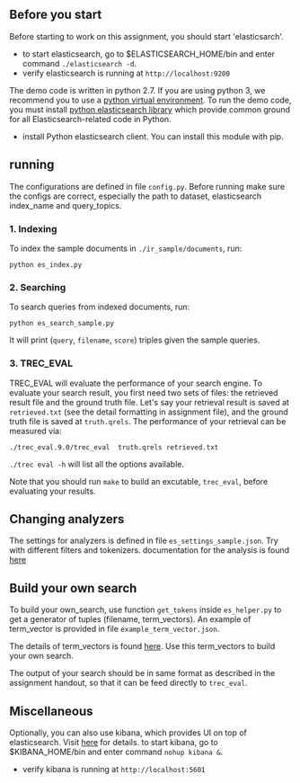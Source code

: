 ## Before you start

Before starting to work on this assignment, you should start 'elasticsarch'.

- to start elasticsearch, go to $ELASTICSEARCH_HOME/bin and enter command `./elasticsearch -d`.
- verify elasticsearch is running at `http://localhost:9200`


The demo code is written in python 2.7. If you are using python 3, we recommend you to use a [python virtual environment](https://docs.python.org/3/tutorial/venv.html). To run the demo code, you must install [python elasticsearch library](https://github.com/elastic/elasticsearch-py) which provide common ground for all Elasticsearch-related code in Python.

- install Python elasticsearch client. You can install this module with pip.

## running
The configurations are defined in file `config.py`. Before running make sure the configs are correct, especially the path to dataset, elasticsearch index_name and query_topics.

### 1. Indexing
To index the sample documents in `./ir_sample/documents`, run:

```
python es_index.py
```

### 2. Searching
To search queries from indexed documents, run:

```
python es_search_sample.py
```

It will print (`query`, `filename`, `score`) triples given the sample queries.

### 3. TREC_EVAL
TREC_EVAL will evaluate the performance of your search engine. To evaluate your search result, you first need two sets of files: the retrieved result file and the ground truth file.
Let's say your retrieval result is saved at `retrieved.txt` (see the detail formatting in assignment file), and the ground truth file is saved at `truth.qrels`. The performance of your retrieval can be measured via:

```
./trec_eval.9.0/trec_eval  truth.qrels retrieved.txt
```

`./trec eval -h` will list all the options available.

Note that you should run `make` to build an excutable, `trec_eval`, before evaluating your results.

## Changing analyzers
The settings for analyzers is defined in file `es_settings_sample.json`. Try with different filters and tokenizers.
documentation for the analysis is found [here](https://www.elastic.co/guide/en/elasticsearch/reference/current/analysis.html)

## Build your own search
To build your own_search, use function `get_tokens` inside `es_helper.py` to get a generator of tuples (filename, term_vectors). An example of term_vector is provided in file `example_term_vector.json`.

The details of term_vectors is found [here](https://www.elastic.co/guide/en/elasticsearch/reference/current/docs-termvectors.html). Use this term_vectors to build your own search.

The output of your search should be in same format as described in the assignment handout, so that it can be feed directly to `trec_eval`.


## Miscellaneous

Optionally, you can also use kibana, which provides UI on top of elasticsearch. Visit [here](https://www.elastic.co/products/kibana) for details. 
to start kibana, go to $KIBANA_HOME/bin and enter command `nohup kibana &`.
- verify kibana is running at `http://localhost:5601`

